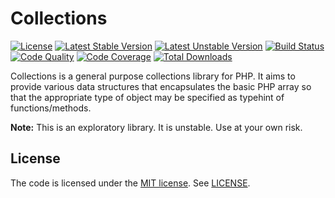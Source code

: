 # Collections

[![License](https://poser.pugx.org/tomzx/collections/license.svg)](https://packagist.org/packages/tomzx/collections)
[![Latest Stable Version](https://poser.pugx.org/tomzx/collections/v/stable.svg)](https://packagist.org/packages/tomzx/collections)
[![Latest Unstable Version](https://poser.pugx.org/tomzx/collections/v/unstable.svg)](https://packagist.org/packages/tomzx/collections)
[![Build Status](https://img.shields.io/travis/tomzx/collections.svg)](https://travis-ci.org/tomzx/collections)
[![Code Quality](https://img.shields.io/scrutinizer/g/tomzx/collections.svg)](https://scrutinizer-ci.com/g/tomzx/collections/code-structure)
[![Code Coverage](https://img.shields.io/scrutinizer/coverage/g/tomzx/collections.svg)](https://scrutinizer-ci.com/g/tomzx/collections)
[![Total Downloads](https://img.shields.io/packagist/dt/tomzx/collections.svg)](https://packagist.org/packages/tomzx/collections)

Collections is a general purpose collections library for PHP. It aims to provide various data structures that encapsulates the basic PHP array so that the appropriate type of object may be specified as typehint of functions/methods.

**Note:** This is an exploratory library. It is unstable. Use at your own risk.

## License

The code is licensed under the [MIT license](http://choosealicense.com/licenses/mit/). See [LICENSE](LICENSE).
